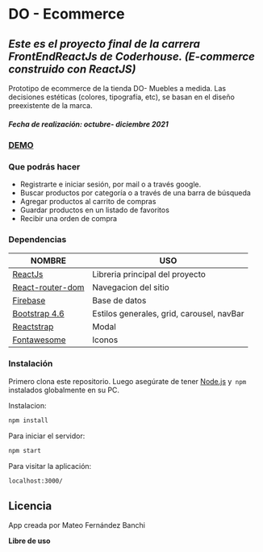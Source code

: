 # DO - Ecommerce
## _Este es el proyecto final de la carrera FrontEndReactJs de Coderhouse. (E-commerce construido con ReactJS)_



Prototipo de ecommerce de la tienda DO- Muebles a medida. Las decisiones estéticas (colores, tipografía, etc), se basan en el diseño preexistente de la marca.
##### Fecha de realización: octubre- diciembre 2021

### [DEMO](https://61ba3052f6622c5e7d81d9f3--do-ecommerce.netlify.app/productos)


### Que podrás hacer

- Registrarte e iniciar sesión, por mail o a través google.
- Buscar productos por categoría o a través de una barra de búsqueda
- Agregar productos al carrito de compras
- Guardar productos en un listado de favoritos
- Recibir una orden de compra


### Dependencias

| NOMBRE | USO |
| ------ | ------ |
| [ReactJs](https://reactjs.org/) | Libreria principal del proyecto|
| [React-router-dom](https://v5.reactrouter.com/web/guides/quick-start) | Navegacion del sitio|
| [Firebase](https://firebase.google.com/) | Base de datos|
| [Bootstrap 4.6](https://getbootstrap.com/docs/4.6/getting-started/introduction/) |Estilos generales, grid, carousel, navBar|
| [Reactstrap](https://reactstrap.github.io/?path=/docs/components-modal--modal) |Modal|
| [Fontawesome](https://fontawesome.com/v5.15/how-to-use/on-the-web/using-with/react) |Iconos|

### Instalación
Primero clona este repositorio. Luego asegúrate de tener [Node.js](https://nodejs.org/) y` npm` instalados globalmente en su PC.  


Instalacion:

```sh
npm install  
```

Para iniciar el servidor:

```sh
npm start 
```
Para visitar la aplicación:
```sh
localhost:3000/
```


## Licencia

App creada por Mateo Fernández Banchi

**Libre de uso**
